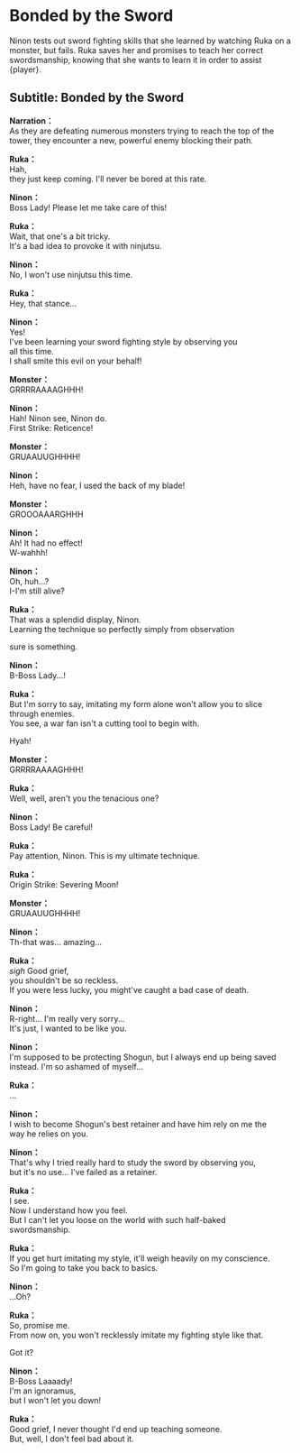 # Bonded by the Sword
Ninon tests out sword fighting skills that she learned by watching Ruka on a monster, but fails. Ruka saves her and promises to teach her correct swordsmanship, knowing that she wants to learn it in order to assist {player}.
  
## Subtitle: Bonded by the Sword
  
**Narration：**  
As they are defeating numerous monsters trying to reach the top of the  
tower, they encounter a new, powerful enemy blocking their path.  
  
**Ruka：**  
Hah,  
they just keep coming. I'll never be bored at this rate.  
  
**Ninon：**  
Boss Lady! Please let me take care of this!  
  
**Ruka：**  
Wait, that one's a bit tricky.  
It's a bad idea to provoke it with ninjutsu.  
  
**Ninon：**  
No, I won't use ninjutsu this time.  
  
**Ruka：**  
Hey, that stance...  
  
**Ninon：**  
Yes!  
I've been learning your sword fighting style by observing you  
all this time.  
I shall smite this evil on your behalf!  
  
**Monster：**  
GRRRRAAAAGHHH!  
  
**Ninon：**  
Hah! Ninon see, Ninon do.  
First Strike: Reticence!  
  
**Monster：**  
GRUAAUUGHHHH!  
  
**Ninon：**  
Heh, have no fear, I used the back of my blade!  
  
**Monster：**  
GROOOAAARGHHH  
  
**Ninon：**  
Ah! It had no effect!  
W-wahhh!  
  
**Ninon：**  
Oh, huh...?  
I-I'm still alive?  
  
**Ruka：**  
That was a splendid display, Ninon.  
Learning the technique so perfectly simply from observation  
  
sure is something.  
  
**Ninon：**  
B-Boss Lady...!  
  
**Ruka：**  
But I'm sorry to say, imitating my form alone won't allow you to slice  
through enemies.  
You see, a war fan isn't a cutting tool to begin with.  
  
Hyah!  
  
**Monster：**  
GRRRRAAAAGHHH!  
  
**Ruka：**  
Well, well, aren't you the tenacious one?  
  
**Ninon：**  
Boss Lady! Be careful!  
  
**Ruka：**  
Pay attention, Ninon. This is my ultimate technique.  
  
**Ruka：**  
Origin Strike: Severing Moon!  
  
**Monster：**  
GRUAAUUGHHHH!  
  
**Ninon：**  
Th-that was... amazing...  
  
**Ruka：**  
*sigh* Good grief,  
you shouldn't be so reckless.  
If you were less lucky, you might've caught a bad case of death.  
  
**Ninon：**  
R-right... I'm really very sorry...  
It's just, I wanted to be like you.  
  
**Ninon：**  
I'm supposed to be protecting Shogun, but I always end up being saved  
instead. I'm so ashamed of myself...  
  
**Ruka：**  
...  
  
**Ninon：**  
I wish to become Shogun's best retainer and have him rely on me the  
way he relies on you.  
  
**Ninon：**  
That's why I tried really hard to study the sword by observing you,  
but it's no use... I've failed as a retainer.  
  
**Ruka：**  
I see.  
Now I understand how you feel.  
But I can't let you loose on the world with such half-baked  
swordsmanship.  
  
**Ruka：**  
If you get hurt imitating my style, it'll weigh heavily on my conscience.  
So I'm going to take you back to basics.  
  
**Ninon：**  
...Oh?  
  
**Ruka：**  
So, promise me.  
From now on, you won't recklessly imitate my fighting style like that.  
  
Got it?  
  
**Ninon：**  
B-Boss Laaaady!  
I'm an ignoramus,  
but I won't let you down!  
  
**Ruka：**  
Good grief, I never thought I'd end up teaching someone.  
But, well, I don't feel bad about it.  
